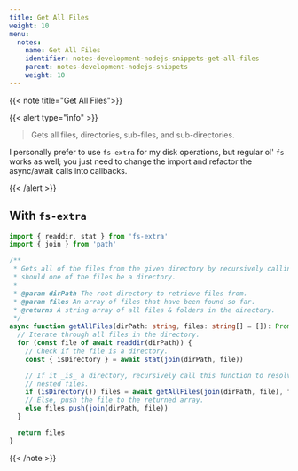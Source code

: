 ```yaml
---
title: Get All Files
weight: 10
menu:
  notes:
    name: Get All Files
    identifier: notes-development-nodejs-snippets-get-all-files
    parent: notes-development-nodejs-snippets
    weight: 10
---
```


{{< note title="Get All Files">}}

{{< alert type="info" >}}

> Gets all files, directories, sub-files, and sub-directories.

I personally prefer to use `fs-extra` for my disk operations, but regular ol' `fs` works as well; you just need to change the import and refactor the async/await calls into callbacks.

{{< /alert >}}

## With `fs-extra`

```typescript
import { readdir, stat } from 'fs-extra'
import { join } from 'path'

/**
 * Gets all of the files from the given directory by recursively calling itself
 * should one of the files be a directory.
 *
 * @param dirPath The root directory to retrieve files from.
 * @param files An array of files that have been found so far.
 * @returns A string array of all files & folders in the directory.
 */
async function getAllFiles(dirPath: string, files: string[] = []): Promise<string[]> {
  // Iterate through all files in the directory.
  for (const file of await readdir(dirPath)) {
    // Check if the file is a directory.
    const { isDirectory } = await stat(join(dirPath, file))

    // If it _is_ a directory, recursively call this function to resolve the
    // nested files.
    if (isDirectory()) files = await getAllFiles(join(dirPath, file), files)
    // Else, push the file to the returned array.
    else files.push(join(dirPath, file))
  }

  return files
}
```

{{< /note >}}
